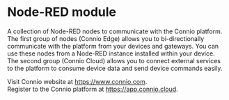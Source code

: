 # Node-RED module

A collection of Node-RED nodes to communicate with the Connio platform. The first group of nodes (Connio Edge) allows you to bi-directionally communicate with the platform from your devices and gateways. You can use these nodes from a Node-RED instance installed within your device. The second group (Connio Cloud) allows you to connect external services to the platform to consume device data and send device commands easily.

Visit Connio website at https://www.connio.com.   
Register to the Connio platform at https://app.connio.cloud.


